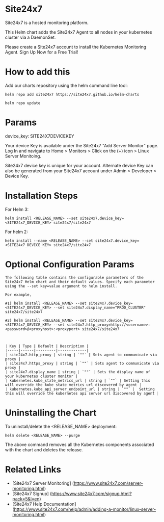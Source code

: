Site24x7
========

Site24x7 is a hosted monitoring platform. 

This Helm chart adds the Site24x7 Agent to all nodes in your kubernetes cluster via a DaemonSet.

Please create a Site24x7 account to install the Kubernetes Monitoring Agent. Sign Up Now for a Free Trial! 


How to add this
===============

Add our charts repository using the helm command line tool:

	helm repo add site24x7 https://site24x7.github.io/helm-charts

	helm repo update


Params
======

device_key: SITE24X7DEVICEKEY 

Your device Key is available under the Site24x7 "Add Server Monitor" page. Log In and navigate to Home > Monitors > Click on the (+) icon > Linux Server Monitoing. 

Site24x7 device key is unique for your account. Alternate device Key can also be generated from your Site24x7 account under Admin > Developer > Device Key.

Installation Steps
==================
	
   For Helm 3:
   	
   	helm install <RELEASE_NAME> --set site24x7.device_key=<SITE24x7_DEVICE_KEY> site24x7/site24x7
   	
   For helm 2:
   	
   	helm install --name <RELEASE_NAME> --set site24x7.device_key=<SITE24x7_DEVICE_KEY> site24x7/site24x7

Optional Configuration Params
=============================

	The following table contains the configurable parameters of the Site24x7 Helm chart and their default values. Specify each parameter using the --set key=value argument to helm install. 
	
	For example, 
	
	#1) helm install <RELEASE_NAME> --set site24x7.device_key=<SITE24x7_DEVICE_KEY> --set site24x7.display_name="PROD_CLUSTER" site24x7/site24x7
	
	#2) helm install <RELEASE_NAME> --set site24x7.device_key=<SITE24x7_DEVICE_KEY> --set site24x7.http_proxy=http://<username>:<password>@<proxyhost>:<proxyport> site24x7/site24x7
	
	
	
	| Key | Type | Default | Description |
	|-----|------|---------|-------------|
	| site24x7.http_proxy | string | `""` | Sets agent to communicate via proxy |
	| site24x7.https_proxy | string | `""` | Sets agent to communicate via proxy |
	| site24x7.display_name | string | `""` | Sets the display name of your kubernetes cluster monitor |
	| kubernetes.kube_state_metrics_url | string | `""` | Setting this will override the kube state metrics url discovered by agent |
	| kubernetes.kube_api_server_endpoint_url | string | `""` |  Setting this will override the kubernetes api server url discovered by agent |


Uninstalling the Chart
======================

   To uninstall/delete the <RELEASE_NAME> deployment:
   
   	helm delete <RELEASE_NAME> --purge

   The above command removes all the Kubernetes components associated with the chart and deletes the release.




Related Links
=====
* [Site24x7 Server Monitoring] (https://www.site24x7.com/server-monitoring.html)
* [Site24x7 Signup] (https://www.site24x7.com/signup.html?pack=5&l=en)
* [Site24x7 Help Documentation] (https://www.site24x7.com/help/admin/adding-a-monitor/linux-server-monitoring.html)
